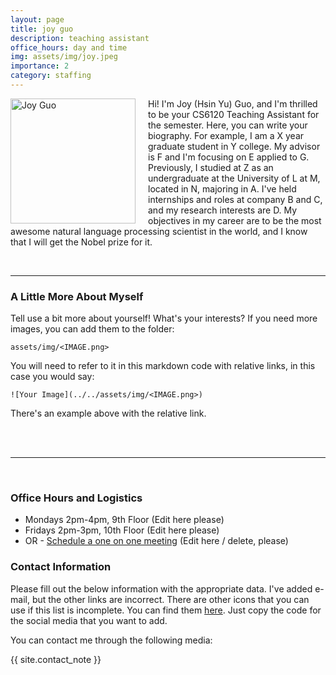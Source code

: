 ```yaml
---
layout: page
title: joy guo
description: teaching assistant
office_hours: day and time
img: assets/img/joy.jpeg
importance: 2
category: staffing
---
```


<img src="../../assets/img/joy.jpeg" alt="Joy Guo" style="float: left; margin-right: 20px;" width="200">
<p>Hi! I'm Joy (Hsin Yu) Guo, and I'm thrilled to be your CS6120 Teaching Assistant for the semester. Here, you can write your biography. For example, I am a X year graduate student in Y college. My advisor is F and I'm focusing on E applied to G. Previously, I studied at Z as an undergraduate at the University of L at M, located in N, majoring in A. I've held internships and roles at company B and C, and my research interests are D. My objectives in my career are to be the most awesome natural language processing scientist in the world, and I know that I will get the Nobel prize for it.
</p>

<br>
<hr>

### A Little More About Myself

Tell use a bit more about yourself! What's your interests? If you need more images, you can add them to the folder:

```
assets/img/<IMAGE.png>
```

You will need to refer to it in this markdown code with relative links, in this case you would say:

```
![Your Image](../../assets/img/<IMAGE.png>)
```

There's an example above with the relative link.

<br>
<br>
<hr>
<br>

### Office Hours and Logistics

* Mondays 2pm-4pm, 9th Floor (Edit here please)
* Fridays 2pm-3pm, 10th Floor (Edit here please)
* OR - [Schedule a one on one meeting](https://calendly.com/hu-hui1-husky/30min) (Edit here / delete, please)

### Contact Information


Please fill out the below information with the appropriate data. I've added e-mail, but the other links are incorrect. There are other icons that you can use if this list is incomplete. You can find them [here](https://github.com/kni-neu/website-6120/blob/master/_includes/social.html). Just copy the code for the social media that you want to add.

You can contact me through the following media:

<div class="social">
  <div class="contact-icons">
     <a href="mailto:guo.hs@northeastern.edu" title="email"><i class="fas fa-envelope"></i></a>
     <a href="https://scholar.google.com/citations?user=" title="Google Scholar"><i class="ai ai-google-scholar"></i></a>
     <a href="https://github.com" title="GitHub"><i class="fab fa-github"></i></a>
     <a href="https://www.linkedin.com/in/{{ site.linkedin_username }}" title="LinkedIn"><i class="fab fa-linkedin"></i></a>
  </div>
  <div class="contact-note">
    {{ site.contact_note }}
  </div>
</div>

